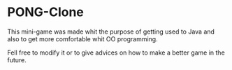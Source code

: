 # PONG-Clone

This mini-game was made whit the purpose of getting used to Java and also to get more comfortable whit OO programming.

Fell free to modify it or to give advices on how to make a better game in the future.

